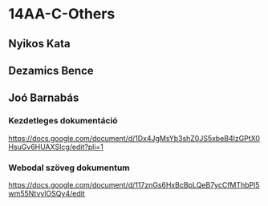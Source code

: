 # 14AA-C-Others
## Nyikos Kata
## Dezamics Bence
## Joó Barnabás

### Kezdetleges dokumentáció
https://docs.google.com/document/d/1Dx4JgMsYb3shZ0JS5xbeB4lzGPtX0HsuGv6HUAXSIcg/edit?pli=1 

### Webodal szöveg dokumentum
https://docs.google.com/document/d/117znGs6HxBcBpLQeB7ycCfMThbPl5wm55NtvylOSQy4/edit
